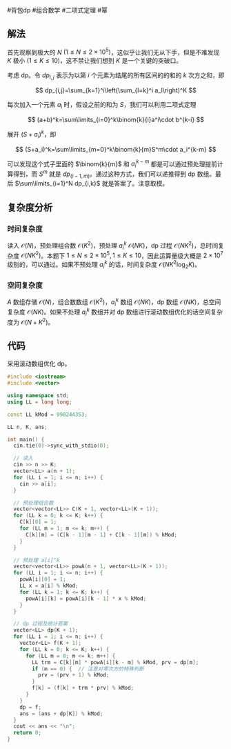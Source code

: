 #背包dp #组合数学 #二项式定理 #幂  

## 解法

首先观察到极大的 $N$ $(1\le N\le 2\times 10^5)$，这似乎让我们无从下手，但是不难发现 $K$ 极小 $(1\le K\le 10)$，这不禁让我们想到 $K$ 是一个关键的突破口。

考虑 dp。令 $dp_{i,j}$ 表示为以第 $i$ 个元素为结尾的所有区间的的和的 $k$ 次方之和，即

$$
dp_{i,j}=\sum_{k=1}^i\left(\sum_{l=k}^i a_l\right)^K
$$

每次加入一个元素 $a_i$ 时，假设之前的和为 $S$，我们可以利用二项式定理

$$
(a+b)^k=\sum\limits_{i=0}^k\binom{k}{i}a^i\cdot b^{k-i}
$$

展开 $(S+a_i)^k$，即

$$
(S+a_i)^k=\sum\limits_{m=0}^k\binom{k}{m}S^m\cdot a_i^{k-m}
$$

可以发现这个式子里面的 $\binom{k}{m}$ 和 $a_i^{k-m}$ 都是可以通过预处理提前计算得到，而 $S^m$ 就是 $dp_{(i-1,m)}$。通过这种方式，我们可以递推得到 dp 数组。最后 $\sum\limits_{i=1}^N dp_{i,k}$ 就是答案了。注意取模。

## 复杂度分析

### 时间复杂度

读入 $\mathcal O(N)$，预处理组合数 $\mathcal O(K^2)$，预处理 $a_i^k$ $\mathcal O(NK)$，dp 过程 $\mathcal O(NK^2)$，总时间复杂度 $\mathcal O(NK^2)$。本题下 $1\le N\le 2\times 10^5,1\le K\le 10$，因此运算量级大概是 $2\times 10^7$ 级别的，可以通过。如果不预处理 $a_i^k$ 的话，时间复杂度 $\mathcal O(NK^2\log_2 K)$。

### 空间复杂度

$A$ 数组存储 $\mathcal O(N)$，组合数数组 $\mathcal O(K^2)$，$a_i^k$ 数组 $\mathcal O(NK)$，dp 数组 $\mathcal O(NK)$，总空间复杂度 $\mathcal O(NK)$。如果不处理 $a_i^k$ 数组并对 dp 数组进行滚动数组优化的话空间复杂度为 $\mathcal O(N+K^2)$。

## 代码

采用滚动数组优化 dp。

```cpp
#include <iostream>
#include <vector>

using namespace std;
using LL = long long;

const LL kMod = 998244353;

LL n, K, ans;

int main() {
  cin.tie(0)->sync_with_stdio(0);

  // 读入
  cin >> n >> K;
  vector<LL> a(n + 1);
  for (LL i = 1; i <= n; i++) {
    cin >> a[i];
  }

  // 预处理组合数
  vector<vector<LL>> C(K + 1, vector<LL>(K + 1));
  for (LL k = 0; k <= K; k++) {
    C[k][0] = 1;
    for (LL m = 1; m <= k; m++) {
      C[k][m] = (C[k - 1][m - 1] + C[k - 1][m]) % kMod;
    }
  }

  // 预处理 a[i]^k
  vector<vector<LL>> powA(n + 1, vector<LL>(K + 1));
  for (LL i = 1; i <= n; i++) {
    powA[i][0] = 1;
    LL x = a[i] % kMod;
    for (LL k = 1; k <= K; k++) {
      powA[i][k] = powA[i][k - 1] * x % kMod;
    }
  }

  // dp 过程及统计答案
  vector<LL> dp(K + 1);
  for (LL i = 1; i <= n; i++) {
    vector<LL> f(K + 1);
    for (LL k = 0; k <= K; k++) {
      for (LL m = 0; m <= k; m++) {
        LL trm = C[k][m] * powA[i][k - m] % kMod, prv = dp[m];
        if (m == 0) {  // 注意对零次方的特殊判断
          prv = (prv + 1) % kMod;
        }
        f[k] = (f[k] + trm * prv) % kMod;
      }
    }
    dp = f;
    ans = (ans + dp[K]) % kMod;
  }
  cout << ans << "\n";
  return 0;
}
```